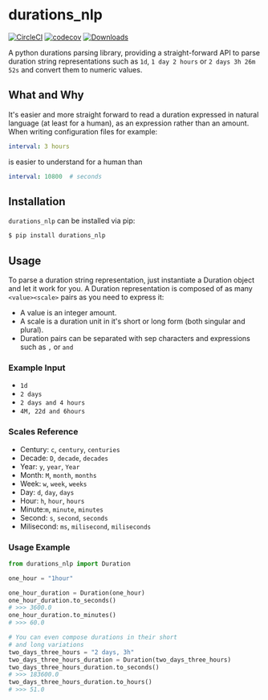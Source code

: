 # durations_nlp

[![CircleCI](https://circleci.com/gh/timwedde/durations_nlp.svg?style=svg)](https://circleci.com/gh/timwedde/durations_nlp)
[![codecov](https://codecov.io/gh/timwedde/durations_nlp/branch/master/graph/badge.svg)](https://codecov.io/gh/timwedde/durations_nlp)
[![Downloads](https://pepy.tech/badge/durations_nlp)](https://pepy.tech/project/durations_nlp)

A python durations parsing library, providing a straight-forward API to parse duration string representations such as `1d`, `1 day 2 hours` or `2 days 3h 26m 52s` and convert them to numeric values.

## What and Why
It's easier and more straight forward to read a duration expressed in natural language (at least for a human), as an expression rather than an amount. When writing configuration files for example:

```yaml
interval: 3 hours
```

is easier to understand for a human than

```yaml
interval: 10800  # seconds
```

## Installation

`durations_nlp` can be installed via pip:
```bash
$ pip install durations_nlp
```

## Usage
To parse a duration string representation, just instantiate a Duration object and let it work for you. A Duration representation is composed of as many ``<value><scale>`` pairs as you need to express it:
* A value is an integer amount.
* A scale is a duration unit in it's short or long form (both singular and plural).
* Duration pairs can be separated with sep characters and expressions such as `,` or `and`

### Example Input

* `1d`
* `2 days`
* `2 days and 4 hours`
* `4M, 22d and 6hours`

### Scales Reference

* Century: `c`, `century`, `centuries`
* Decade: `D`, `decade`, `decades`
* Year: `y`, `year`, `Year`
* Month: `M`, `month`, `months`
* Week: `w`, `week`, `weeks`
* Day: `d`, `day`, `days`
* Hour: `h`, `hour`, `hours`
* Minute:`m`, `minute`, `minutes`
* Second: `s`, `second`, `seconds`
* Milisecond: `ms`, `milisecond`, `miliseconds`

### Usage Example

```python
from durations_nlp import Duration

one_hour = "1hour"

one_hour_duration = Duration(one_hour)
one_hour_duration.to_seconds()
# >>> 3600.0
one_hour_duration.to_minutes()
# >>> 60.0

# You can even compose durations in their short
# and long variations
two_days_three_hours = "2 days, 3h"
two_days_three_hours_duration = Duration(two_days_three_hours)
two_days_three_hours_duration.to_seconds()
# >>> 183600.0
two_days_three_hours_duration.to_hours()
# >>> 51.0
```
